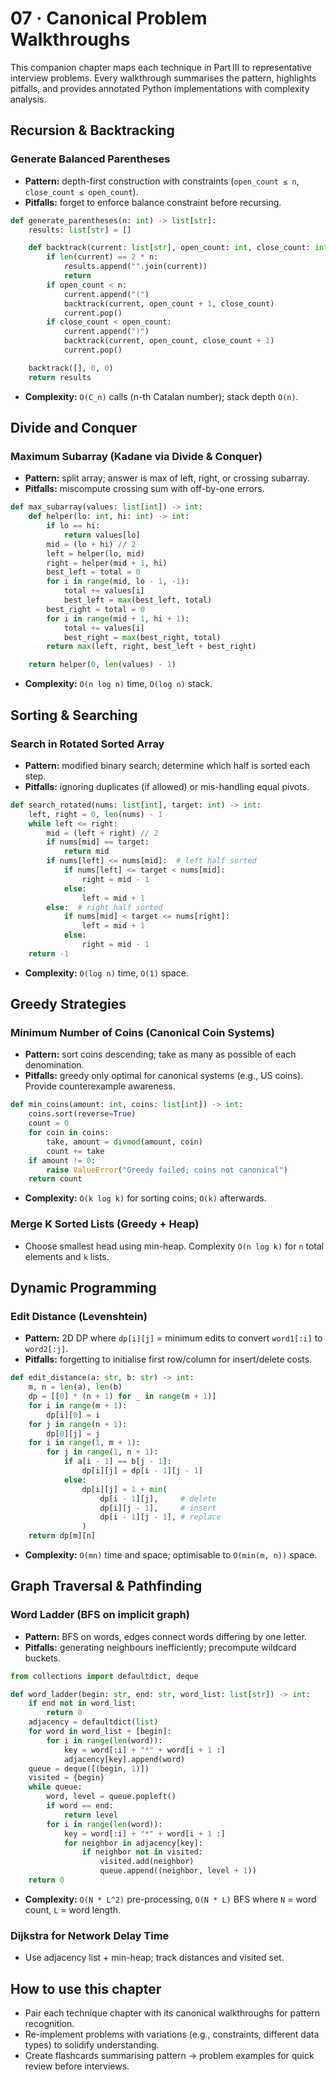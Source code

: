 # 07 · Canonical Problem Walkthroughs

This companion chapter maps each technique in Part III to representative interview problems. Every walkthrough summarises the pattern, highlights pitfalls, and provides annotated Python implementations with complexity analysis.

## Recursion & Backtracking

### Generate Balanced Parentheses
- **Pattern:** depth-first construction with constraints (`open_count ≤ n`, `close_count ≤ open_count`).
- **Pitfalls:** forget to enforce balance constraint before recursing.

```python
def generate_parentheses(n: int) -> list[str]:
    results: list[str] = []

    def backtrack(current: list[str], open_count: int, close_count: int) -> None:
        if len(current) == 2 * n:
            results.append("".join(current))
            return
        if open_count < n:
            current.append("(")
            backtrack(current, open_count + 1, close_count)
            current.pop()
        if close_count < open_count:
            current.append(")")
            backtrack(current, open_count, close_count + 1)
            current.pop()

    backtrack([], 0, 0)
    return results
```

- **Complexity:** `O(C_n)` calls (n-th Catalan number); stack depth `O(n)`.

## Divide and Conquer

### Maximum Subarray (Kadane via Divide & Conquer)
- **Pattern:** split array; answer is max of left, right, or crossing subarray.
- **Pitfalls:** miscompute crossing sum with off-by-one errors.

```python
def max_subarray(values: list[int]) -> int:
    def helper(lo: int, hi: int) -> int:
        if lo == hi:
            return values[lo]
        mid = (lo + hi) // 2
        left = helper(lo, mid)
        right = helper(mid + 1, hi)
        best_left = total = 0
        for i in range(mid, lo - 1, -1):
            total += values[i]
            best_left = max(best_left, total)
        best_right = total = 0
        for i in range(mid + 1, hi + 1):
            total += values[i]
            best_right = max(best_right, total)
        return max(left, right, best_left + best_right)

    return helper(0, len(values) - 1)
```

- **Complexity:** `O(n log n)` time, `O(log n)` stack.

## Sorting & Searching

### Search in Rotated Sorted Array
- **Pattern:** modified binary search; determine which half is sorted each step.
- **Pitfalls:** ignoring duplicates (if allowed) or mis-handling equal pivots.

```python
def search_rotated(nums: list[int], target: int) -> int:
    left, right = 0, len(nums) - 1
    while left <= right:
        mid = (left + right) // 2
        if nums[mid] == target:
            return mid
        if nums[left] <= nums[mid]:  # left half sorted
            if nums[left] <= target < nums[mid]:
                right = mid - 1
            else:
                left = mid + 1
        else:  # right half sorted
            if nums[mid] < target <= nums[right]:
                left = mid + 1
            else:
                right = mid - 1
    return -1
```

- **Complexity:** `O(log n)` time, `O(1)` space.

## Greedy Strategies

### Minimum Number of Coins (Canonical Coin Systems)
- **Pattern:** sort coins descending; take as many as possible of each denomination.
- **Pitfalls:** greedy only optimal for canonical systems (e.g., US coins). Provide counterexample awareness.

```python
def min_coins(amount: int, coins: list[int]) -> int:
    coins.sort(reverse=True)
    count = 0
    for coin in coins:
        take, amount = divmod(amount, coin)
        count += take
    if amount != 0:
        raise ValueError("Greedy failed; coins not canonical")
    return count
```

- **Complexity:** `O(k log k)` for sorting coins; `O(k)` afterwards.

### Merge K Sorted Lists (Greedy + Heap)
- Choose smallest head using min-heap. Complexity `O(n log k)` for `n` total elements and `k` lists.

## Dynamic Programming

### Edit Distance (Levenshtein)
- **Pattern:** 2D DP where `dp[i][j]` = minimum edits to convert `word1[:i]` to `word2[:j]`.
- **Pitfalls:** forgetting to initialise first row/column for insert/delete costs.

```python
def edit_distance(a: str, b: str) -> int:
    m, n = len(a), len(b)
    dp = [[0] * (n + 1) for _ in range(m + 1)]
    for i in range(m + 1):
        dp[i][0] = i
    for j in range(n + 1):
        dp[0][j] = j
    for i in range(1, m + 1):
        for j in range(1, n + 1):
            if a[i - 1] == b[j - 1]:
                dp[i][j] = dp[i - 1][j - 1]
            else:
                dp[i][j] = 1 + min(
                    dp[i - 1][j],     # delete
                    dp[i][j - 1],     # insert
                    dp[i - 1][j - 1], # replace
                )
    return dp[m][n]
```

- **Complexity:** `O(mn)` time and space; optimisable to `O(min(m, n))` space.

## Graph Traversal & Pathfinding

### Word Ladder (BFS on implicit graph)
- **Pattern:** BFS on words, edges connect words differing by one letter.
- **Pitfalls:** generating neighbours inefficiently; precompute wildcard buckets.

```python
from collections import defaultdict, deque

def word_ladder(begin: str, end: str, word_list: list[str]) -> int:
    if end not in word_list:
        return 0
    adjacency = defaultdict(list)
    for word in word_list + [begin]:
        for i in range(len(word)):
            key = word[:i] + "*" + word[i + 1 :]
            adjacency[key].append(word)
    queue = deque([(begin, 1)])
    visited = {begin}
    while queue:
        word, level = queue.popleft()
        if word == end:
            return level
        for i in range(len(word)):
            key = word[:i] + "*" + word[i + 1 :]
            for neighbor in adjacency[key]:
                if neighbor not in visited:
                    visited.add(neighbor)
                    queue.append((neighbor, level + 1))
    return 0
```

- **Complexity:** `O(N * L^2)` pre-processing, `O(N * L)` BFS where `N` = word count, `L` = word length.

### Dijkstra for Network Delay Time
- Use adjacency list + min-heap; track distances and visited set.

## How to use this chapter
- Pair each technique chapter with its canonical walkthroughs for pattern recognition.
- Re-implement problems with variations (e.g., constraints, different data types) to solidify understanding.
- Create flashcards summarising pattern → problem examples for quick review before interviews.
